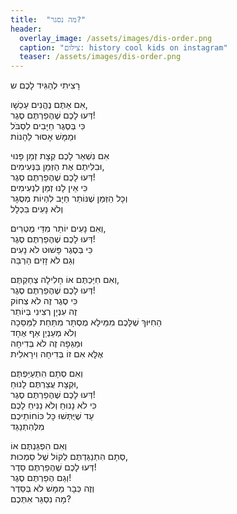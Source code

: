 ```yaml
---
title:  "מה נסגר?"
header:
  overlay_image: /assets/images/dis-order.png
  caption: "צילום: history cool kids on instagram"
  teaser: /assets/images/dis-order.png
---
```

רָצִיתִי לְהַגִּיד לָכֶם ש<!--more-->

אִם אַתֶּם נֶהֱנִים עַכְשָׁו,  
דְּעוּ לָכֶם שֶׁהֶפַרְתֶּם סֶגֶר!  
כִּי בְּסֶגֶר חַיָּבִים לִסְבֹּל  
וּמַמָּשׁ אָסוּר לֵהָנוֹת

אִם נִשְׁאַר לָכֶם קְצָת זְמַן פָּנוּי  
וּבִלִּיתֶם אֶת הַזְּמַן בַּנְּעִימִים,  
דְּעוּ לָכֶם שֶׁהֶפַרְתֶּם סֶגֶר!  
כִּי אֵין לָנוּ זְמַן לִנְעִימִים  
וְכָל הַזְּמַן שֶׁנּוֹתַר חַיָּב לִהְיוֹת מְסֻגָּר  
וְלֹא נָעִים בִּכְלָל

וְאִם נָעִים יוֹתֵר מִדַּי מֶטְרִים,  
דְּעוּ לָכֶם שֶׁהֶפַרְתֶּם סֶגֶר!  
כִּי בְּסֶגֶר פָּשׁוּט לֹא נָעִים  
וְגַם לֹא זָזִים הַרְבֵּה

וְאִם חִיַּכְתֶּם אוֹ חָלִילָה צְחַקְתֶּם,  
דְּעוּ לָכֶם שֶׁהֶפַרְתֶּם סֶגֶר!  
כִּי סֶגֶר זֶה לֹא צְחוֹק  
זֶה עִנְיָן רְצִינִי בְּיוֹתֵר  
הַחִיּוּךְ שֶׁלָּכֶם מִמֵּילָא מֻסְתָּר מִתַּחַת לַמַּסֵּכָה  
וְלֹא מְעַנְיֵן אַף אֶחָד  
וּמַגֵּפָה זֶה לֹא בְּדִיחָה  
אֶלָּא אִם זוֹ בְּדִיחָה וִירָאלִית

וְאִם סְתָם הִתְעַיַּפְתֶּם  
וּקְצָת עֲצַרְתֶּם לָנוּחַ,  
דְּעוּ לָכֶם שֶׁהֶפַרְתֶּם סֶגֶר!  
כִּי לֹא נָנוּחַ וְלֹא נַנִּיחַ לָכֶם  
עַד שֶׁיֻּתְּשׁוּ כָּל כּוֹחוֹתֵיכֶם  
מִלְּהִתְנַגֵּד

וְאִם הִפְגַּנְתֶּם אוֹ  
סְתָם הִתְנַגַּדְתֶּם לְקוֹל שֶׁל סַמְכוּת,  
דְּעוּ לָכֶם שֶׁהֶפַרְתֶּם סֵדֶר!  
וְגַם הֶפַרְתֶּם סֶגֶר!  
וְזֶה כְּבָר מַמָּשׁ לֹא בְּסֵדֶר  
מָה נִסְגַּר אִתְּכֶם?